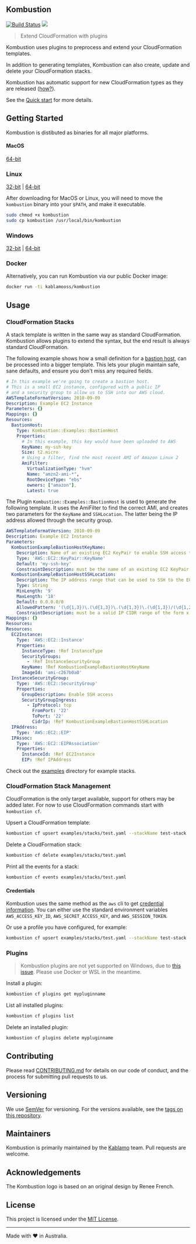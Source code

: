 ## Kombustion

[![Build Status](https://travis-ci.org/KablamoOSS/kombustion.svg?branch=master)](https://travis-ci.org/KablamoOSS/kombustion)
[![](https://tokei.rs/b1/github/KablamoOSS/kombustion)](https://github.com/KablamoOSS/kombustion)

> Extend CloudFormation with plugins

Kombustion uses plugins to preprocess and extend your CloudFormation templates.

In addition to generating templates, Kombustion can also create, update and
delete your CloudFormation stacks.

Kombustion has automatic support for new CloudFormation types as they are
released ([how?](docs/generation.md)).

See the [Quick start](docs/quickstart.md) for more details.

## Getting Started

Kombustion is distibuted as binaries for all major platforms.

#### MacOS

[64-bit](http://downloads.kombustion.io/releases/latest/MacOS/64/kombustion)

### Linux

[32-bit](http://downloads.kombustion.io/releases/latest/Linux/32/kombustion) |
[64-bit](http://downloads.kombustion.io/releases/latest/Linux/64/kombustion)

After downloading for MacOS or Linux, you will need to move the `kombustion`
binary into your `$PATH`, and make it executable.

```bash
sudo chmod +x kombustion
sudo cp kombustion /usr/local/bin/kombustion
```

### Windows

[32-bit](http://downloads.kombustion.io/releases/latest/Windows/32/kombustion.exe)
|
[64-bit](http://downloads.kombustion.io/releases/latest/Windows/64/kombustion.exe)

### Docker

Alternatively, you can run Kombustion via our public Docker image:

```sh
docker run -ti kablamooss/kombustion
```

## Usage

### CloudFormation Stacks

A stack template is written in the same way as standard CloudFormation.
Kombustion allows plugins to extend the syntax, but the end result is always
standard CloudFormation.

The following example shows how a small definition for a
[bastion host](https://en.wikipedia.org/wiki/Bastion_host), can be processed
into a bigger template. This lets your plugin maintain safe, sane defaults, and
ensure you don't miss any required fields.

```yaml
# In this example we're going to create a bastion host.
# This is a small EC2 instance, configured with a public IP
# and a security group to allow us to SSH into our AWS cloud.
AWSTemplateFormatVersion: 2010-09-09
Description: Example EC2 Instance
Parameters: {}
Mappings: {}
Resources:
  BastionHost:
    Type: Kombustion::Examples::BastionHost
    Properties:
      # In this example, this key would have been uploaded to AWS
      KeyName: my-ssh-key
      Size: t2.micro
      # Using a filter, find the most recent AMI of Amazon Linux 2
      AmiFilter:
        VirtualizationType: "hvm"
        Name: "amzn2-ami-*",
        RootDeviceType: "ebs"
        owners: ["amazon"],
        Latest: true
```

The Plugin `Kombustion::Examples::BastionHost` is used to generate the following
template. It uses the AmiFilter to find the correct AMI, and creates two
parameters for the `KeyName` and `SSHLocation`. The latter being the IP address
allowed through the security group.

```yaml
AWSTemplateFormatVersion: 2010-09-09
Description: Example EC2 Instance
Parameters:
  KombustionExampleBastionHostKeyName:
    Description: Name of an existing EC2 KeyPair to enable SSH access to the instances
    Type: 'AWS::EC2::KeyPair::KeyName'
    Default: 'my-ssh-key'
    ConstraintDescription: must be the name of an existing EC2 KeyPair.
  KombustionExampleBastionHostSSHLocation:
    Description: The IP address range that can be used to SSH to the EC2 instances
    Type: String
    MinLength: '9'
    MaxLength: '18'
    Default: 0.0.0.0/0
    AllowedPattern: '(\d{1,3})\.(\d{1,3})\.(\d{1,3})\.(\d{1,3})/(\d{1,2})'
    ConstraintDescription: must be a valid IP CIDR range of the form x.x.x.x/x.
Mappings: {}
Resources:
Resources:
  EC2Instance:
    Type: 'AWS::EC2::Instance'
    Properties:
      InstanceType: !Ref InstanceType
      SecurityGroups:
        - !Ref InstanceSecurityGroup
      KeyName: !Ref KombustionExampleBastionHostKeyName
      ImageId: 'ami-c267b0a0'
  InstanceSecurityGroup:
    Type: 'AWS::EC2::SecurityGroup'
    Properties:
      GroupDescription: Enable SSH access
      SecurityGroupIngress:
        - IpProtocol: tcp
          FromPort: '22'
          ToPort: '22'
          CidrIp: !Ref KombustionExampleBastionHostSSHLocation
  IPAddress:
    Type: 'AWS::EC2::EIP'
  IPAssoc:
    Type: 'AWS::EC2::EIPAssociation'
    Properties:
      InstanceId: !Ref EC2Instance
      EIP: !Ref IPAddress
```

Check out the
[examples](https://github.com/KablamoOSS/Kombustion/tree/master/examples/)
directory for example stacks.

### CloudFormation Stack Management

CloudFormation is the only target available, support for others may be added
later. For now to use CloudFormation commands start with `kombustion cf`.

Upsert a CloudFormation template:

```sh
kombustion cf upsert examples/stacks/test.yaml --stackName test-stack
```

Delete a CloudFormation stack:

```sh
kombustion cf delete examples/stacks/test.yaml
```

Print all the events for a stack:

```sh
kombustion cf events examples/stacks/test.yaml
```

#### Credentials

Kombustion uses the same method as the `aws` cli to get
[credential information](https://docs.aws.amazon.com/cli/latest/userguide/cli-chap-getting-started.html).
You can either use the standard environment variables `AWS_ACCESS_KEY_ID`,
`AWS_SECRET_ACCESS_KEY`, and `AWS_SESSION_TOKEN`.

Or use a profile you have configured, for example:

```sh
kombustion cf upsert examples/stacks/test.yaml --stackName test-stack --profile myAwsProfile
```

### Plugins

> Kombustion plugins are not yet supported on Windows, due to
> [this issue](https://github.com/golang/go/issues/19282). Please use Docker or
> WSL in the meantime.

Install a plugin:

```sh
kombustion cf plugins get mypluginname
```

List all installed plugins:

```sh
kombustion cf plugins list
```

Delete an installed plugin:

```sh
kombustion cf plugins delete mypluginname
```

## Contributing

Please read
[CONTRIBUTING.md](https://github.com/KablamoOSS/kombustion/blob/master/CONTRIBUTING.md)
for details on our code of conduct, and the process for submitting pull requests
to us.

## Versioning

We use [SemVer](http://semver.org/) for versioning. For the versions available,
see the
[tags on this repository](https://github.com/KablamoOSS/kombustion/tags).

## Maintainers

Kombustion is primarily maintained by the [Kablamo](https://www.kablamo.com.au/)
team. Pull requests are welcome.

## Acknowledgements

The Kombustion logo is based on an original design by Renee French.

## License

This project is licensed under the
[MIT License](https://github.com/KablamoOSS/kombustion/blob/master/LICENSE).

---

Made with :heart: in Australia.
